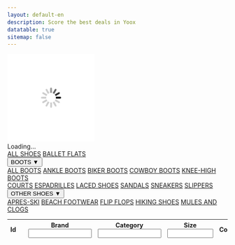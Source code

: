 ```yaml
---
layout: default-en
description: Score the best deals in Yoox
datatable: true
sitemap: false
---
```


<div id="loader" class="full-screen">
    <img class="center-image" src="/assets/images/loading.gif"/>
    <div class="load-text center">Loading...</div>
</div>

<div class="navbar" onload="alignTop()">
  <a href="/uk/categories/shoes.html">ALL SHOES</a>
  <a href="/uk/categories/ballet-flats.html">BALLET FLATS</a>
  <div class="dropdown">
      <button id="boots-menu-btn" class="dropbtn" onclick="showMenu('boots-menu')">BOOTS ▼
      </button>
      <div class="dropdown-content" id="boots-menu">
        <a href="/uk/categories/boots.html">ALL BOOTS</a>
        <a href="/uk/categories/ankle-boots.html">ANKLE BOOTS</a>
        <a href="/uk/categories/biker-boots.html">BIKER BOOTS</a>
        <a href="/uk/categories/cowboy-boots.html">COWBOY BOOTS</a>
        <a href="/uk/categories/knee-high-boots.html">KNEE-HIGH BOOTS</a>
      </div>
  </div> 
  <a href="/uk/categories/courts.html">COURTS</a>
  <a href="/uk/categories/espadrilles.html">ESPADRILLES</a>
  <a href="/uk/categories/laced-shoes.html">LACED SHOES</a>
  <a href="/uk/categories/sandals.html">SANDALS</a>
  <a href="/uk/categories/sneakers.html">SNEAKERS</a>
  <a href="/uk/categories/slides-slippers.html">SLIPPERS</a>
  <div class="dropdown">
      <button id="other-menu-btn" class="dropbtn" onclick="showMenu('other-menu')">OTHER SHOES ▼
      </button>
      <div class="dropdown-content" id="other-menu">
        <a href="/uk/categories/apres-ski.html">APRES-SKI</a>
        <a href="/uk/categories/beach.html">BEACH FOOTWEAR</a>
        <a href="/uk/categories/flip-flops.html">FLIP FLOPS</a>
        <a href="/uk/categories/hiking-shoes.html">HIKING SHOES</a>
        <a href="/uk/categories/mules-clogs.html">MULES AND CLOGS</a>
      </div>
  </div> 
</div>

<div class="datatable-begin">
    <table id="example" class="display" style="width:100%">
    	<thead>
            <tr>
                <th scope="col">Id</th>
            	<th scope="col"></th>
                <th scope="col">Brand<br><input type="search" id="column2" size="15"/></th>
                <th scope="col">Category<br><input type="search" id="column3" size="15"/></th>
                <th scope="col">Size<br><input type="search" id="column4" size="10"/></th>
                <th scope="col">Colours</th>
                <th scope="col">Current price</th>
                <th scope="col">Max price</th>
                <th scope="col">Min price</th>
                <th scope="col">Current discount</th>
            </tr>
        </thead>
    </table>
</div>

<script type="text/javascript">

    function showMenu(menuId) {
        document.getElementById(menuId).classList.toggle("show");
    }

    function hideMenu(menuId) {
        var myDropdown = document.getElementById(menuId);
        if (myDropdown.classList.contains('show')) {
          myDropdown.classList.remove('show');
        }
    }

    window.onclick = function(e) {  
        if(e.target.id =='boots-menu-btn')  {
            hideMenu("other-menu");
        } else if(e.target.id =='other-menu-btn')  {
            hideMenu("boots-menu");
        } else {
            hideMenu("other-menu");
            hideMenu("boots-menu");
        }
    }

    window.onload = function() {
        document.getElementById("content-container").classList.add("content-list-page");
    }

    
</script>